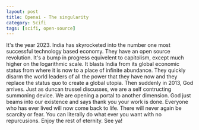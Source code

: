 ```yaml
---
layout: post
title: Openai - The singularity
category: Scifi
tags: [scifi, open-source]
---
```


It's the year 2023. India has skyrocketed into the number one most successful technology based economy. They have an open source revolution. It's a bump in progress equivelent to
capitolism, except much higher on the logarithmic scale. It blasts India from its global economic status from where it is now to a place of infinite abundance. They quickly disarm
the world leaders of all the power that they have now and they replace the status quo to create a global utopia. Then suddenly in 2013, God arrives. Just as duncan trussel discusses,
we are a self contructing summoning device. We are opening a portal to another dimension. God just beams into our existence and says thank you your work is done.
Everyone who has ever lived will now come back to life. There will never again be scarcity or fear. You can literally do what ever you want with no repurcusions. Enjoy the rest of
eternity. See ya! 


